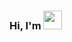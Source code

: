 ### Hi, I'm <img src="https://media2.giphy.com/media/CLNxCtqd3zPv25H1SO/giphy.gif?cid=ecf05e47efem0o2m1m5tw42o3ephz2zr183wlwhkip3zv4ae&ep=v1_stickers_search&rid=giphy.gif&ct=s" width="30px">
